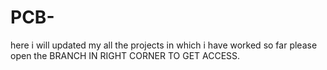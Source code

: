# PCB-
here i will updated my all the projects in which i have worked so far please open the BRANCH IN RIGHT CORNER TO GET ACCESS.
